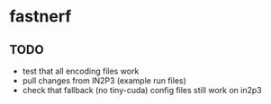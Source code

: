 # fastnerf


## TODO 
- test that all encoding files work
- pull changes from IN2P3 (example run files)
- check that fallback (no tiny-cuda) config files still work on in2p3
